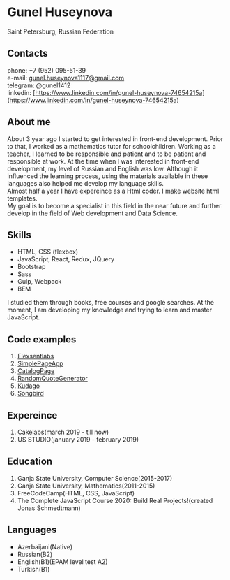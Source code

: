 # Gunel Huseynova

Saint Petersburg, Russian Federation

## Contacts

phone: +7 (952) 095-51-39\
e-mail: [gunel.huseynova1117@gmail.com](gunel.huseynova1117@gmail.com)\
telegram: @gunel1412\
linkedin: [https://www.linkedin.com/in/gunel-huseynova-74654215a](https://www.linkedin.com/in/gunel-huseynova-74654215a)

## About me

About 3 year ago I started to get interested in front-end development. Prior to that, I worked as a mathematics tutor for schoolchildren. Working as a teacher, I learned to be responsible and patient and to be patient and responsible at work. At the time when I was interested in front-end development, my level of Russian and English was low. Although it influenced the learning process, using the materials available in these languages also helped me develop my language skills.\
Almost half a year I have expereince as a Html coder. I make website html templates.\
My goal is to become a specialist in this field in the near future and further develop in the field of Web development and Data Science.

## Skills

- HTML, CSS (flexbox)
- JavaScript, React, Redux, JQuery
- Bootstrap
- Sass
- Gulp, Webpack
- BEM

I studied them through books, free courses and google searches. At the moment, I am developing my knowledge and trying to learn and master JavaScript.

## Code examples

1. [Flexsentlabs](http://www.flexsentlabs.com/)
2. [SimplePageApp](https://ghuseynova.github.io/simple_page_app/)
3. [CatalogPage](https://ghuseynova.github.io/catalog/)
4. [RandomQuoteGenerator](https://ghuseynova.github.io/random-quote-generator/)
5. [Kudago](https://ghuseynova.github.io/kudago/#/event)
6. [Songbird](https://ghuseynova-songbird.netlify.app/)

## Expereince

1. Cakelabs(march 2019 - till now)
2. US STUDIO(january 2019 - february 2019)

## Education

1. Ganja State University, Computer Science(2015-2017)
2. Ganja State University, Mathematics(2011-2015)
3. FreeCodeCamp(HTML, CSS, JavaScript)
4. The Complete JavaScript Course 2020: Build Real Projects!(created Jonas Schmedtmann)

## Languages

- Azerbaijani(Native)
- Russian(B2)
- English(B1)(EPAM level test A2)
- Turkish(B1)
